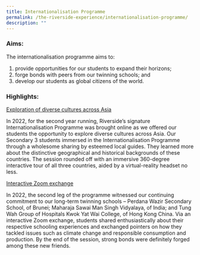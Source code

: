 ```yaml
---
title: Internationalisation Programme
permalink: /the-riverside-experience/internationalisation-programme/
description: ""
---
```

### Aims:

The internationalisation programme aims to:

1.  provide opportunities for our students to expand their horizons;
2.  forge bonds with peers from our twinning schools; and
3.  develop our students as global citizens of the world.

### Highlights:

<u>Exploration of diverse cultures across Asia</u>

In 2022, for the second year running, Riverside’s signature Internationalisation Programme was brought online as we offered our students the opportunity to explore diverse cultures across Asia. Our Secondary 3 students immersed in the Internationalisation Programme through a wholesome sharing by esteemed local guides. They learned more about the distinctive geographical and historical backgrounds of these countries. The session rounded off with an immersive 360-degree interactive tour of all three countries, aided by a virtual-reality headset no less.

<u>Interactive Zoom exchange</u>

In 2022, the second leg of the programme witnessed our continuing commitment to our long-term twinning schools – Perdana Wazir Secondary School, of Brunei; Maharaja Sawai Man Singh Vidyalaya, of India; and Tung Wah Group of Hospitals Kwok Yat Wai College, of Hong Kong China. Via an interactive Zoom exchange, students shared enthusiastically about their respective schooling experiences and exchanged pointers on how they tackled issues such as climate change and responsible consumption and production. By the end of the session, strong bonds were definitely forged among these new friends.